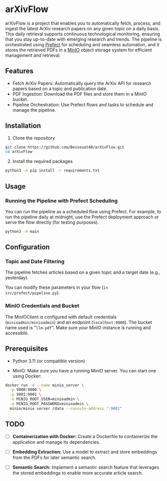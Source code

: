 # arXivFlow

arXivFlow is a project that enables you to automatically fetch, process, and ingest the latest ArXiv research papers on any given topic on a daily basis. This daily retrieval supports continuous technological monitoring, ensuring that you stay up-to-date with emerging research and trends. The pipeline is orchestrated using [Prefect](https://www.prefect.io/) for scheduling and seamless automation, and it stores the retrieved PDFs in a [MinIO](https://min.io/) object storage system for efficient management and retrieval.

## Features

- Fetch ArXiv Papers: Automatically query the ArXiv API for research papers based on a topic and publication date.
- PDF Ingestion: Download the PDF files and store them in a MinIO bucket.
- Pipeline Orchestration: Use Prefect flows and tasks to schedule and manage the pipeline.

## Installation

1. Clone the repository

```bash
git clone https://github.com/Bessouat40/arXivFlow.git
cd arXivFlow
```

2. Install the required packages

```bash
python3 -m pip install -r requirements.txt
```

## Usage

### Running the Pipeline with Prefect Scheduling

You can run the pipeline as a scheduled flow using Prefect. For example, to run the pipeline daily at midnight, use the Prefect deployment approach or serve the flow directly (for testing purposes).

```bash
python3 -m main
```

## Configuration

### Topic and Date Filtering

The pipeline fetches articles based on a given topic and a target date (e.g., yesterday).

You can modify these parameters in your flow (`in src/prefect/pipeline.py`).

### MinIO Credentials and Bucket

The MinIOClient is configured with default credentials (`minioadmin/minioadmin`) and an endpoint (`localhost:9000`). The bucket name used is "`llm-pdf`". Make sure your MinIO instance is running and accessible.

## Prerequisites

- Python 3.11 (or compatible version)

- MinIO: Make sure you have a running MinIO server. You can start one using Docker:

```bash
docker run -d --name minio_server \
  -p 9000:9000 \
  -p 9001:9001 \
  -e MINIO_ROOT_USER=minioadmin \
  -e MINIO_ROOT_PASSWORD=minioadmin \
  minio/minio server /data --console-address ":9001"
```

## TODO

- [ ] **Containerization with Docker:** Create a Dockerfile to containerize the application and manage its dependencies.

- [ ] **Embedding Extraction:** Use a model to extract and store embeddings from the PDFs for later semantic search.

- [ ] **Semantic Search:** Implement a semantic search feature that leverages the stored embeddings to enable more accurate article search.
